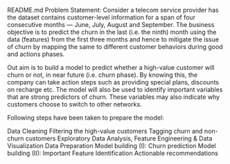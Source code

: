 README.md
Problem Statement: Consider a telecom service provider has the dataset contains customer-level information for a span of four consecutive months — June, July, August and September. The business objective is to predict the churn in the last (i.e. the ninth) month using the data (features) from the first three months and hence to mitigate the issue of churn by mapping the same to different customer behaviors during good and actions phases.

Out aim is to build a model to predict whether a high-value customer will churn or not, in near future (i.e. churn phase). By knowing this, the company can take action steps such as providing special plans, discounts on recharge etc. The model will also be used to identify important variables that are strong predictors of churn. These variables may also indicate why customers choose to switch to other networks.

Following steps have been taken to prepare the model:

Data Cleaning Filtering the high-value customers Tagging churn and non-churn customers Exploratory Data Analysis, Feature Engineering & Data Visualization Data Preparation Model building (I): Churn prediction Model building (II): Important Feature Identification Actionable recommendations
